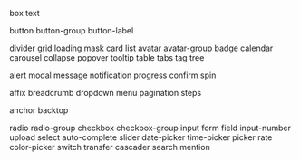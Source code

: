 [comment]: exclude
box
text

button
button-group
button-label

divider
grid
loading
mask
card
list
avatar
avatar-group
badge
calendar
carousel
collapse
popover
tooltip
table
tabs
tag
tree

alert
modal
message
notification
progress
confirm
spin

affix
breadcrumb
dropdown
menu
pagination
steps

anchor
backtop

radio
radio-group
checkbox
checkbox-group
input
form
field
input-number
upload
select
auto-complete
slider
date-picker
time-picker
picker
rate
color-picker
switch
transfer
cascader
search
mention
